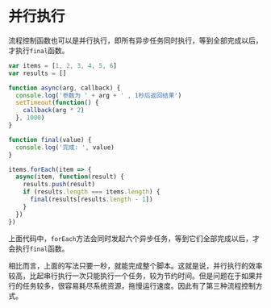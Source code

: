 # 并行执行

流程控制函数也可以是并行执行，即所有异步任务同时执行，等到全部完成以后，才执行`final`函数。

```javascript
var items = [1, 2, 3, 4, 5, 6]
var results = []

function async(arg, callback) {
  console.log('参数为 ' + arg + ' , 1秒后返回结果')
  setTimeout(function() {
    callback(arg * 2)
  }, 1000)
}

function final(value) {
  console.log('完成: ', value)
}

items.forEach(item => {
  async(item, function(result) {
    results.push(result)
    if (results.length === items.length) {
      final(results[results.length - 1])
    }
  })
})
```

上面代码中，`forEach`方法会同时发起六个异步任务，等到它们全部完成以后，才会执行`final`函数。

相比而言，上面的写法只要一秒，就能完成整个脚本。这就是说，并行执行的效率较高，比起串行执行一次只能执行一个任务，较为节约时间。但是问题在于如果并行的任务较多，很容易耗尽系统资源，拖慢运行速度。因此有了第三种流程控制方式。
